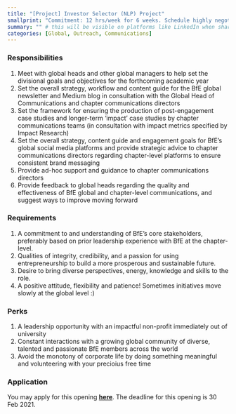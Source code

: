 ```yaml
---
title: "[Project] Investor Selector (NLP) Project"
smallprint: "Commitment: 12 hrs/week for 6 weeks. Schedule highly negotiable."
summary: "" # this will be visible on platforms like LinkedIn when sharing
categories: [Global, Outreach, Communications]
---
```


### Responsibilities
1. Meet with global heads and other global managers to help set the divisional goals and objectives for the forthcoming academic year
2. Set the overall strategy, workflow and content guide for the BfE global newsletter and Medium blog in consultation with the Global Head of Communications and chapter communications directors
3. Set the framework for ensuring the production of post-engagement case studies and longer-term ‘impact’ case studies by chapter communications teams (in consultation with impact metrics specified by Impact Research)
4. Set the overall strategy, content guide and engagement goals for BfE’s global social media platforms and provide strategic advice to chapter communications directors regarding chapter-level platforms to ensure consistent brand messaging
5. Provide ad-hoc support and guidance to chapter communications directors
6. Provide feedback to global heads regarding the quality and effectiveness of BfE global and chapter-level communications, and suggest ways to improve moving forward

### Requirements
1. A commitment to and understanding of BfE’s core stakeholders, preferably based on prior leadership experience with BfE at the chapter-level.
2. Qualities of integrity, credibility, and a passion for using entrepreneurship to build a more prosperous and sustainable future.
3. Desire to bring diverse perspectives, energy, knowledge and skills to the role.
4. A positive attitude, flexibility and patience! Sometimes initiatives move slowly at the global level :)

### Perks
1. A leadership opportunity with an impactful non-profit immediately out of university
2. Constant interactions with a growing global community of diverse, talented and passionate BfE members across the world
3. Avoid the monotony of corporate life by doing something meaningful and volunteering with your precioius free time

### Application
You may apply for this opening [**here**](https://forms.gle/ZSrnz7N73rrgxh6n7). The deadline for this opening is 30 Feb 2021.
